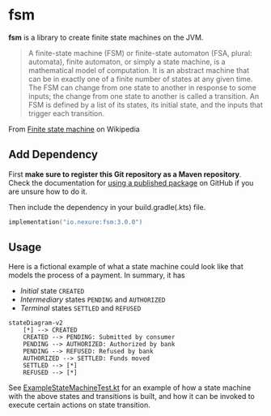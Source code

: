# fsm
**fsm** is a library to create finite state machines on the JVM.

 > A finite-state machine (FSM) or finite-state automaton (FSA, plural: automata), finite automaton, or simply a state machine, is a mathematical model of computation. It is an abstract machine that can be in exactly one of a finite number of states at any given time. The FSM can change from one state to another in response to some inputs; the change from one state to another is called a transition. An FSM is defined by a list of its states, its initial state, and the inputs that trigger each transition.

From [Finite state machine](https://en.wikipedia.org/wiki/Finite-state_machine) on Wikipedia

## Add Dependency
First **make sure to register this Git repository as a Maven repository**. Check the documentation for [using a published package](https://docs.github.com/en/packages/working-with-a-github-packages-registry/working-with-the-gradle-registry#using-a-published-package) on GitHub if you are unsure how to do it. 

Then include the dependency in your build.gradle(.kts) file.
```kotlin
implementation("io.nexure:fsm:3.0.0")
```

 ## Usage
 Here is a fictional example of what a state machine could look like that models the process of a
 payment. In summary, it has
 - _Initial_ state `CREATED`
 - _Intermediary_ states `PENDING` and `AUTHORIZED`
 - _Terminal_ states `SETTLED` and `REFUSED`

 ```mermaid
 stateDiagram-v2
     [*] --> CREATED
     CREATED --> PENDING: Submitted by consumer
     PENDING --> AUTHORIZED: Authorized by bank
     PENDING --> REFUSED: Refused by bank
     AUTHORIZED --> SETTLED: Funds moved
     SETTLED --> [*]
     REFUSED --> [*]
 ```

See [ExampleStateMachineTest.kt](lib/src/test/kotlin/io/nexure/fsm/ExampleStateMachine.kt) for an
example of how a state machine with the above states and transitions is built, and how it can
be invoked to execute certain actions on state transition.
